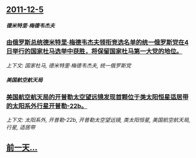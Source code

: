 ## [2011-12-5](/zh/news/2011/12/5/index.md)

##### 德米特里·梅德韦杰夫
### [由俄罗斯总统德米特里·梅德韦杰夫领衔竞选名单的统一俄罗斯党在4日举行的国家杜马选举中获胜，将保留国家杜马第一大党的地位。](/zh/news/2011/12/5/由俄罗斯总统德米特里-梅德韦杰夫领衔竞选名单的统一俄罗斯党在4日举行的国家杜马选举中获胜-将保留国家杜马第一大党的地位.md)
_上下文: 国家杜马, 德米特里·梅德韦杰夫, 统一俄罗斯党_

##### 美国航空航天局
### [ 美国航空航天局的开普勒太空望远镜发现首颗位于类太阳恒星适居带的太阳系外行星开普勒-22b。](/zh/news/2011/12/5/美国航空航天局的开普勒太空望远镜发现首颗位于类太阳恒星适居带的太阳系外行星开普勒-22b.md)
_上下文: 太阳系外, 开普勒-22b, 开普勒太空望远镜, 类太阳恒星, 美国航空航天局, 行星, 适居带_

## [前一天...](/zh/news/2011/12/4/index.md)

